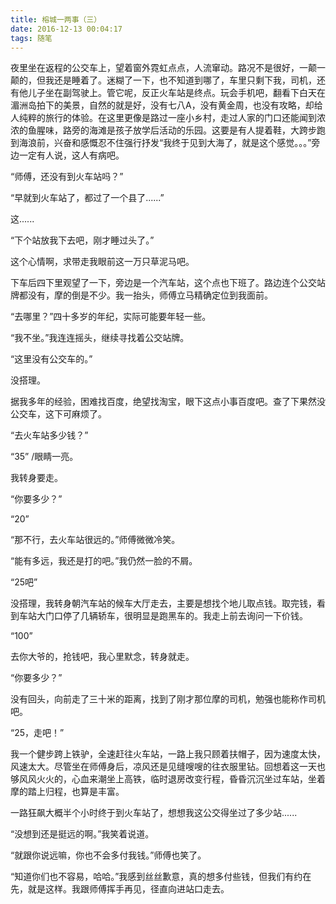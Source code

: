 ```yaml
---
title: 榕城一两事（三）
date: 2016-12-13 00:04:17
tags: 随笔
---
```


夜里坐在返程的公交车上，望着窗外霓虹点点，人流窜动。路况不是很好，一颠一颠的，但我还是睡着了。迷糊了一下，也不知道到哪了，车里只剩下我，司机，还有他儿子坐在副驾驶上。管它呢，反正火车站是终点。玩会手机吧，翻看下白天在湄洲岛拍下的美景，自然的就是好，没有七八A，没有黄金周，也没有攻略，却给人纯粹的旅行的体验。在这里更像是路过一座小乡村，走过人家的门口还能闻到浓浓的鱼腥味，路旁的海滩是孩子放学后活动的乐园。这要是有人提着鞋，大跨步跑到海浪前，兴奋和感慨忍不住强行抒发“我终于见到大海了，就是这个感觉。。。”旁边一定有人说，这人有病吧。

<!-- more -->

“师傅，还没有到火车站吗？”

“早就到火车站了，都过了一个县了......”

这......

“下个站放我下去吧，刚才睡过头了。”

这个心情啊，求带走我眼前这一万只草泥马吧。

下车后四下里观望了一下，旁边是一个汽车站，这个点也下班了。路边连个公交站牌都没有，摩的倒是不少。我一抬头，师傅立马精确定位到我面前。

“去哪里？”四十多岁的年纪，实际可能要年轻一些。

“我不坐。”我连连摇头，继续寻找着公交站牌。

“这里没有公交车的。”

没搭理。

据我多年的经验，困难找百度，绝望找淘宝，眼下这点小事百度吧。查了下果然没公交车，这下可麻烦了。

“去火车站多少钱？”

“35” /眼睛一亮。

我转身要走。

“你要多少？”

“20”

“那不行，去火车站很远的。”师傅微微冷笑。

“能有多远，我还是打的吧。”我仍然一脸的不屑。

“25吧”

没搭理，我转身朝汽车站的候车大厅走去，主要是想找个地儿取点钱。取完钱，看到车站大门口停了几辆轿车，很明显是跑黑车的。我走上前去询问一下价钱。

“100”

去你大爷的，抢钱吧，我心里默念，转身就走。

“你要多少？”

没有回头，向前走了三十米的距离，找到了刚才那位摩的司机，勉强也能称作司机吧。

“25，走吧！”

我一个健步跨上铁驴，全速赶往火车站，一路上我只顾着扶帽子，因为速度太快，风速太大。尽管坐在师傅身后，凉风还是见缝嗖嗖的往衣服里钻。回想着这一天也够风风火火的，心血来潮坐上高铁，临时退房改变行程，昏昏沉沉坐过车站，坐着摩的踏上归程，也算是丰富。

一路狂飙大概半个小时终于到火车站了，想想我这公交得坐过了多少站......

“没想到还是挺远的啊。”我笑着说道。

“就跟你说远嘛，你也不会多付我钱。”师傅也笑了。

“知道你们也不容易，哈哈。”我感到丝丝歉意，真的想多付些钱，但我们有约在先，就是这样。我跟师傅挥手再见，径直向进站口走去。
